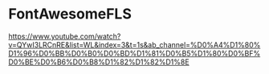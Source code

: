 # FontAwesomeFLS
https://www.youtube.com/watch?v=QYwI3LRCnRE&list=WL&index=3&t=1s&ab_channel=%D0%A4%D1%80%D1%96%D0%BB%D0%B0%D0%BD%D1%81%D0%B5%D1%80%D0%BF%D0%BE%D0%B6%D0%B8%D1%82%D1%82%D1%8E
